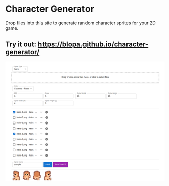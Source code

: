 # Character Generator
Drop files into this site to generate random character sprites for your 2D game.

## Try it out: https://blopa.github.io/character-generator/

![ScreenShot](https://raw.githubusercontent.com/blopa/character-generator/main/screenshots/screenshot.png)

